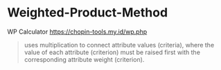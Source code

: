 # Weighted-Product-Method
WP Calculator https://chopin-tools.my.id/wp.php

>uses multiplication to connect attribute values (criteria), where the value of each attribute (criterion) must be raised first with the corresponding attribute weight (criterion).
